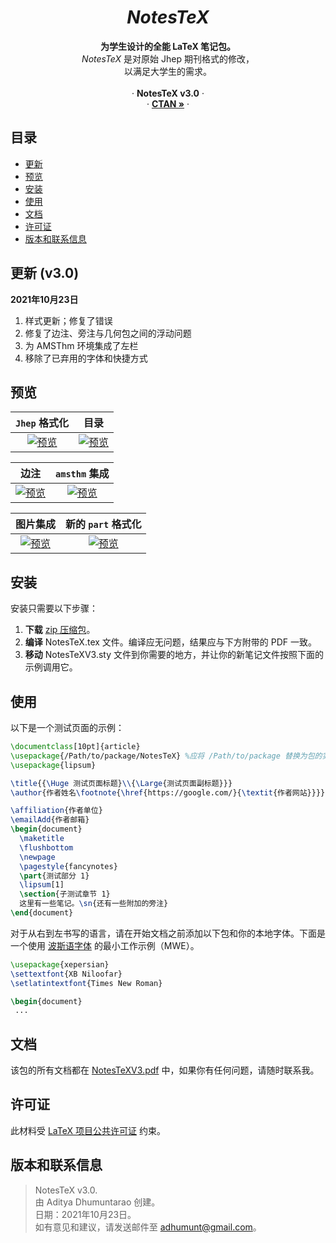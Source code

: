 <h1 align="center"><i>NotesTeX</i></h1>

<p align="center">
    <b>为学生设计的全能 LaTeX 笔记包。</b>
    <br>
    <i>NotesTeX</i> 是对原始 Jhep 期刊格式的修改，<br> 以满足大学生的需求。
    <br>
    <br>
    &middot;
    <b>NotesTeX v3.0</b>
    &middot;
    <br>
    &middot; 
     <a href="https://ctan.org/pkg/notestex"><strong>CTAN &raquo;</strong></a>
    &middot;
  </p>

## 目录

- [更新](#update)
- [预览](#preview)
- [安装](#installation)
- [使用](#usage)
- [文档](#documentation)
- [许可证](#license)
- [版本和联系信息](#version-and-contact)

## 更新 (v3.0)

**2021年10月23日**

1. 样式更新；修复了错误
2. 修复了边注、旁注与几何包之间的浮动问题
3. 为 AMSThm 环境集成了左栏
4. 移除了已弃用的字体和快捷方式

## 预览

|                    ```Jhep``` 格式化                     |                      目录                       |
| :----------------------------------------------------------: | :----------------------------------------------------------: |
| [![预览](https://raw.githubusercontent.com/adhumunt/NotesTeX/master/Sample/Sample0.png)](https://raw.githubusercontent.com/adhumunt/NotesTeX/master/Sample/Sample0.pdf) | [![预览](https://raw.githubusercontent.com/adhumunt/NotesTeX/master/Sample/Sample1.png)](https://raw.githubusercontent.com/adhumunt/NotesTeX/master/Sample/Sample1.pdf) |

|                         边注                         |                   ```amsthm``` 集成                   |
| :----------------------------------------------------------: | :----------------------------------------------------------: |
| [![预览](https://raw.githubusercontent.com/adhumunt/NotesTeX/master/Sample/Sample2.png)](https://raw.githubusercontent.com/adhumunt/NotesTeX/master/Sample/Sample2.pdf) | [![预览](https://raw.githubusercontent.com/adhumunt/NotesTeX/master/Sample/Sample3.png)](https://raw.githubusercontent.com/adhumunt/NotesTeX/master/Sample/Sample3.pdf) |

|                      图片集成                       |                  新的 ```part``` 格式化                   |
| :----------------------------------------------------------: | :----------------------------------------------------------: |
| [![预览](https://raw.githubusercontent.com/adhumunt/NotesTeX/master/Sample/Sample4.png)](https://raw.githubusercontent.com/adhumunt/NotesTeX/master/Sample/Sample4.pdf) | [![预览](https://raw.githubusercontent.com/adhumunt/NotesTeX/master/Sample/Sample5.png)](https://raw.githubusercontent.com/adhumunt/NotesTeX/master/Sample/Sample5.pdf) |

## 安装

安装只需要以下步骤：

1. **下载** [zip 压缩包](NotesTeXV3.zip)。
2. **编译** NotesTeX.tex 文件。编译应无问题，结果应与下方附带的 PDF 一致。
3. **移动** NotesTeXV3.sty 文件到你需要的地方，并让你的新笔记文件按照下面的示例调用它。

## 使用

以下是一个测试页面的示例：

```latex
\documentclass[10pt]{article}
\usepackage{/Path/to/package/NotesTeX} %应将 /Path/to/package 替换为包的实际路径
\usepackage{lipsum}

\title{{\Huge 测试页面标题}\\{\Large{测试页面副标题}}}
\author{作者姓名\footnote{\href{https://google.com/}{\textit{作者网站}}}}

\affiliation{作者单位}
\emailAdd{作者邮箱}
\begin{document}
  \maketitle
  \flushbottom
  \newpage
  \pagestyle{fancynotes}
  \part{测试部分 1}
  \lipsum[1]
  \section{子测试章节 1}
  这里有一些笔记。\sn{还有一些附加的旁注}
\end{document}
```

对于从右到左书写的语言，请在开始文档之前添加以下包和你的本地字体。下面是一个使用 [波斯语字体](https://fontlibrary.org/en/font/xb-niloofar) 的最小工作示例（MWE）。

```latex
\usepackage{xepersian}
\settextfont{XB Niloofar}
\setlatintextfont{Times New Roman}

\begin{document}
 ...
```

## 文档

该包的所有文档都在 [NotesTeXV3.pdf](NotesTeXV3/NotesTeX.pdf) 中，如果你有任何问题，请随时联系我。

## 许可证

此材料受 [LaTeX 项目公共许可证](LICENSE) 约束。

## 版本和联系信息

> NotesTeX v3.0.  
> 由 Aditya Dhumuntarao 创建。  
> 日期：2021年10月23日。  
> 如有意见和建议，请发送邮件至 adhumunt@gmail.com。